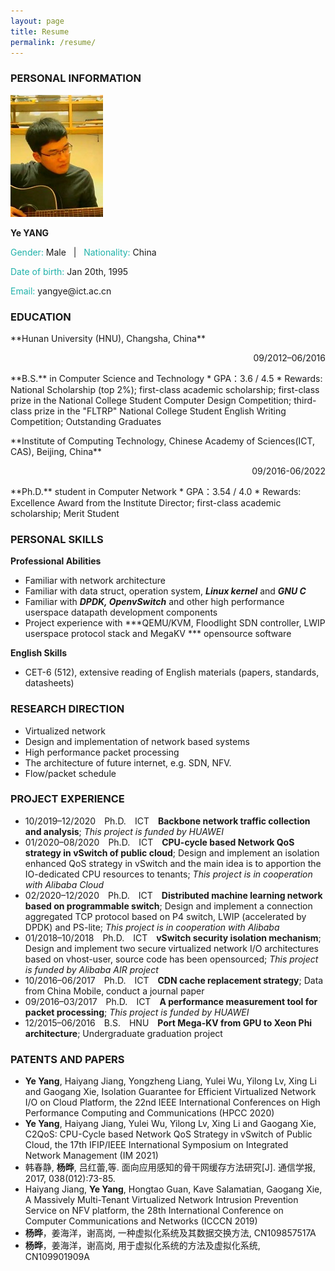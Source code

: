 ```yaml
---
layout: page
title: Resume
permalink: /resume/
---
```


### **PERSONAL INFORMATION**
<img class="profile-picture" src="/static/img/me.jpg">

**Ye YANG**

<p><font color="#20B2AA">Gender:&nbsp;</font>Male&nbsp;&nbsp;&nbsp;|&nbsp;&nbsp;&nbsp;<font color="#20B2AA">Nationality:&nbsp;</font>China</p>

<p><font color="#20B2AA">Date of birth:&nbsp;</font>Jan 20th,&nbsp;1995</p>

<p><font color="#20B2AA">Email: </font>yangye@ict.ac.cn</p>

### **EDUCATION**

<p align="left">**Hunan University (HNU), Changsha, China**</p><p align="right">09/2012–06/2016</p>
**B.S.** in Computer Science and Technology
* GPA：3.6 / 4.5
* Rewards: National Scholarship (top 2%); first-class academic scholarship; first-class prize in the National College Student Computer Design Competition; third-class prize in the "FLTRP" National College Student English Writing Competition; Outstanding Graduates

<p align="left">**Institute of Computing Technology, Chinese Academy of Sciences(ICT, CAS), Beijing, China**</p><p align="right">09/2016-06/2022</p>
**Ph.D.** student in Computer Network
* GPA：3.54 / 4.0
* Rewards: Excellence Award from the Institute Director; first-class academic scholarship; Merit Student

<!--
&nbsp;|&nbsp;|&nbsp;
-----|-------|---------
09/2016-Present | **Ph.D.** student in Computer Network | Institute of Computing Technology (**ICT**), Chinese Academy of Sciences, China
09/2012–06/2016 | **B.S.** in Computer Science and Technology | Hunan University (**HNU**), China
-->

### **PERSONAL SKILLS**

**Professional Abilities**  

* Familiar with network architecture  
* Familiar with data struct, operation system, ***Linux kernel*** and ***GNU C***
* Familiar with ***DPDK, OpenvSwitch*** and other high performance userspace datapath development components
* Project experience with ***QEMU/KVM, Floodlight SDN controller, LWIP userspace protocol stack and MegaKV *** opensource software  

**English Skills**  
* CET-6 (512), extensive reading of English materials (papers, standards, datasheets)

### **RESEARCH DIRECTION**

* Virtualized network
* Design and implementation of network based systems
* High performance packet processing
* The architecture of future internet, e.g. SDN, NFV.
* Flow/packet schedule

### **PROJECT EXPERIENCE**

* 10/2019–12/2020&emsp;Ph.D.&emsp;ICT&emsp;**Backbone network traffic collection and analysis**; *This project is funded by HUAWEI*
* 01/2020–08/2020&emsp;Ph.D.&emsp;ICT&emsp;**CPU-cycle based Network QoS strategy in vSwitch of public cloud**; Design and implement an isolation enhanced QoS strategy in vSwitch and the main idea is to apportion the IO-dedicated CPU resources to tenants; *This project is in cooperation with Alibaba Cloud*
* 02/2020–12/2020&emsp;Ph.D.&emsp;ICT&emsp;**Distributed machine learning network based on programmable switch**; Design and implement a connection aggregated TCP protocol based on P4 switch, LWIP (accelerated by DPDK) and PS-lite; *This project is in cooperation with Alibaba*
* 01/2018–10/2018&emsp;Ph.D.&emsp;ICT&emsp;**vSwitch security isolation mechanism**; Design and implement two secure virtualized network I/O architectures based on vhost-user, source code has been opensourced; *This project is funded by Alibaba AIR project*
* 10/2016–06/2017&emsp;Ph.D.&emsp;ICT&emsp;**CDN cache replacement strategy**; Data from China Mobile, conduct a journal paper
* 09/2016–03/2017&emsp;Ph.D.&emsp;ICT&emsp;**A performance measurement tool for packet processing**; *This project is funded by HUAWEI*
* 12/2015–06/2016&emsp;B.S.&emsp;HNU&emsp;**Port Mega-KV from GPU to Xeon Phi architecture**; Undergraduate graduation project

### **PATENTS AND PAPERS**
* **Ye Yang**, Haiyang Jiang, Yongzheng Liang, Yulei Wu, Yilong Lv, Xing Li and Gaogang Xie, Isolation Guarantee for Efficient Virtualized Network I/O on Cloud Platform, the 22nd IEEE International Conferences on High Performance Computing and Communications (HPCC 2020)
* **Ye Yang**, Haiyang Jiang, Yulei Wu, Yilong Lv, Xing Li and Gaogang Xie, C2QoS: CPU-Cycle based Network QoS Strategy in vSwitch of Public Cloud, the 17th IFIP/IEEE International Symposium on Integrated Network Management (IM 2021)
* 韩春静, **杨晔**, 吕红蕾,等. 面向应用感知的骨干网缓存方法研究[J]. 通信学报, 2017, 038(012):73-85.
* Haiyang Jiang, **Ye Yang**, Hongtao Guan, Kave Salamatian, Gaogang Xie, A Massively Multi-Tenant Virtualized Network Intrusion Prevention Service on NFV platform, the 28th International Conference on Computer Communications and Networks (ICCCN 2019)
* **杨晔**，姜海洋，谢高岗, 一种虚拟化系统及其数据交换方法, CN109857517A
* **杨晔**，姜海洋，谢高岗, 用于虚拟化系统的方法及虚拟化系统, CN109901909A
